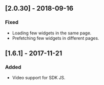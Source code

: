 
## [2.0.30] - 2018-09-16
### Fixed
- Loading few widgets in the same page.
- Prefetching few widgets in different pages.

## [1.6.1] - 2017-11-21
### Added
- Video support for SDK JS.
